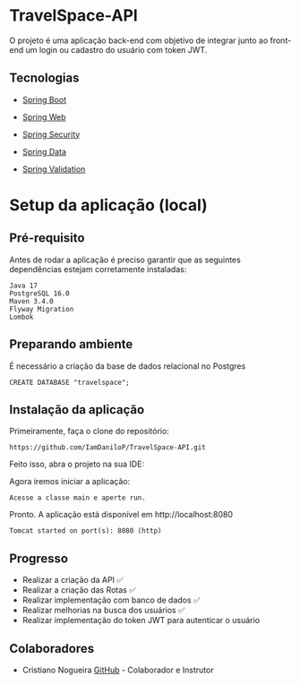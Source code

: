 # TravelSpace-API

O projeto é uma aplicação back-end com objetivo de integrar junto ao front-end um login ou cadastro do usuário com token JWT.

## Tecnologias
- [Spring Boot](https://projects.spring.io/spring-boot/)

- [Spring Web](https://docs.spring.io/spring-framework/)
 
- [Spring Security](https://docs.spring.io/spring-security/)
 
- [Spring Data](http://projects.spring.io/spring-data/)

- [Spring Validation](https://docs.spring.io/spring-framework/reference/core/validation.html) 

# Setup da aplicação (local)

## Pré-requisito

Antes de rodar a aplicação é preciso garantir que as seguintes dependências estejam corretamente instaladas:
```
Java 17
PostgreSQL 16.0
Maven 3.4.0 
Flyway Migration
Lombok
```

## Preparando ambiente

É necessário a criação da base de dados relacional no Postgres

```
CREATE DATABASE "travelspace";
```

## Instalação da aplicação

Primeiramente, faça o clone do repositório:
```
https://github.com/IamDaniloP/TravelSpace-API.git
```

Feito isso, abra o projeto na sua IDE:

Agora iremos iniciar a aplicação:
```
Acesse a classe main e aperte run.
```
Pronto. A aplicação está disponível em http://localhost:8080
```
Tomcat started on port(s): 8080 (http)
```

## Progresso

- Realizar a criação da API ✅
- Realizar a criação das Rotas ✅
- Realizar implementação com banco de dados ✅
- Realizar melhorias na busca dos usuários ✅
- Realizar implementação do token JWT para autenticar o usuário

## Colaboradores

- Cristiano Nogueira [GitHub](https://github.com/Cristiano-woody) - Colaborador e Instrutor
